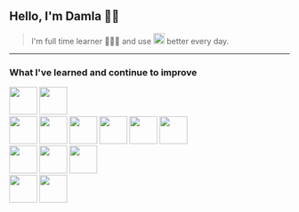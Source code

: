 ## Hello, I'm Damla 💃🏻

>I'm full time learner 👩🏽‍💻 and use <img src="https://cdn.jsdelivr.net/gh/devicons/devicon@latest/icons/google/google-original.svg" height="20" />  better every day.

----
### What I've learned and continue to improve
<div>
<img src="https://cdn.jsdelivr.net/gh/devicons/devicon@latest/icons/csharp/csharp-original.svg" height="50"/>        
<img src="https://cdn.jsdelivr.net/gh/devicons/devicon@latest/icons/dotnetcore/dotnetcore-plain.svg" height="50"/>
</div>

<div>
<img src="https://cdn.jsdelivr.net/gh/devicons/devicon@latest/icons/bootstrap/bootstrap-original-wordmark.svg" height="50" />        
<img src="https://cdn.jsdelivr.net/gh/devicons/devicon@latest/icons/javascript/javascript-original.svg" height="50" /> 
<img src="https://cdn.jsdelivr.net/gh/devicons/devicon@latest/icons/html5/html5-original-wordmark.svg" height="50"/>
<img src="https://cdn.jsdelivr.net/gh/devicons/devicon@latest/icons/react/react-original-wordmark.svg" height="50" />        
<img src="https://cdn.jsdelivr.net/gh/devicons/devicon@latest/icons/css3/css3-original-wordmark.svg" height="50"/>         
<img src="https://cdn.jsdelivr.net/gh/devicons/devicon@latest/icons/sass/sass-original.svg" height="50"/>       
</div>

<div>
<img src="https://cdn.jsdelivr.net/gh/devicons/devicon@latest/icons/visualstudio/visualstudio-original.svg" height="50"/>         
<img src="https://cdn.jsdelivr.net/gh/devicons/devicon@latest/icons/vscode/vscode-original-wordmark.svg" height="50"/>
<img src="https://cdn.jsdelivr.net/gh/devicons/devicon@latest/icons/github/github-original-wordmark.svg" height="50"/>
</div>

<div>
<img src="https://cdn.jsdelivr.net/gh/devicons/devicon@latest/icons/azuresqldatabase/azuresqldatabase-original.svg" height="50"/>
<img src="https://cdn.jsdelivr.net/gh/devicons/devicon@latest/icons/microsoftsqlserver/microsoftsqlserver-original-wordmark.svg" height="50"/>  
</div>


          

            

          
          
          
